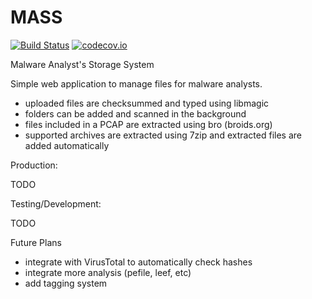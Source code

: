 # MASS

[![Build Status](https://travis-ci.org/mkerins/mass.svg?branch=develop)](https://travis-ci.org/mkerins/mass)
[![codecov.io](http://codecov.io/github/mkerins/mass/coverage.svg?branch=develop)](http://codecov.io/github/mkerins/mass?branch=develop)

Malware Analyst's Storage System

Simple web application to manage files for malware analysts.

- uploaded files are checksummed and typed using libmagic
- folders can be added and scanned in the background
- files included in a PCAP are extracted using bro (broids.org)
- supported archives are extracted using 7zip and extracted files are added automatically

Production:

TODO

Testing/Development:

TODO


Future Plans

- integrate with VirusTotal to automatically check hashes
- integrate more analysis (pefile, leef, etc)
- add tagging system
